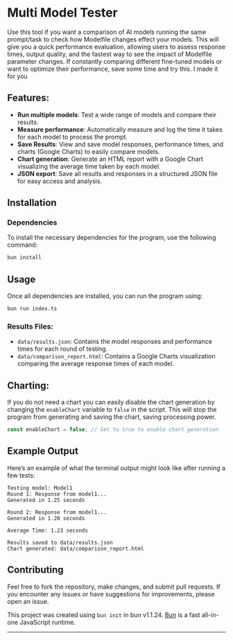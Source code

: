 # Multi Model Tester

Use this tool if you want a comparison of AI models running the same prompt/task to check how Modelfile changes effect your models. This will give you a quick performance evaluation, allowing users to assess response times, output quality, and the fastest way to see the impact of Modelfile parameter changes. If constantly comparing different fine-tuned models or want to optimize their performance, save some time and try this. I made it for you

## Features:
- **Run multiple models**: Test a wide range of models and compare their results.
- **Measure performance**: Automatically measure and log the time it takes for each model to process the prompt.
- **Save Results**: View and save model responses, performance times, and charts (Google Charts) to easily compare models.
- **Chart generation**: Generate an HTML report with a Google Chart visualizing the average time taken by each model.
- **JSON export**: Save all results and responses in a structured JSON file for easy access and analysis.

## Installation

### Dependencies

To install the necessary dependencies for the program, use the following command:

```bash
bun install
```

## Usage

Once all dependencies are installed, you can run the program using:

```bash
bun run index.ts
```

### Results Files:

- `data/results.json`: Contains the model responses and performance times for each round of testing.
- `data/comparison_report.html`: Contains a Google Charts visualization comparing the average response times of each model.

## Charting:

If you do not need a chart you can easily disable the chart generation by changing the `enableChart` variable to `false` in the script. This will stop the program from generating and saving the chart, saving processing power.

```typescript
const enableChart = false; // Set to true to enable chart generation
```

## Example Output

Here’s an example of what the terminal output might look like after running a few tests:

```
Testing model: Model1
Round 1: Response from model1...
Generated in 1.25 seconds

Round 2: Response from model1...
Generated in 1.20 seconds

Average Time: 1.23 seconds

Results saved to data/results.json
Chart generated: data/comparison_report.html
```

## Contributing

Feel free to fork the repository, make changes, and submit pull requests. If you encounter any issues or have suggestions for improvements, please open an issue.


This project was created using `bun init` in bun v1.1.24. [Bun](https://bun.sh) is a fast all-in-one JavaScript runtime.

---
